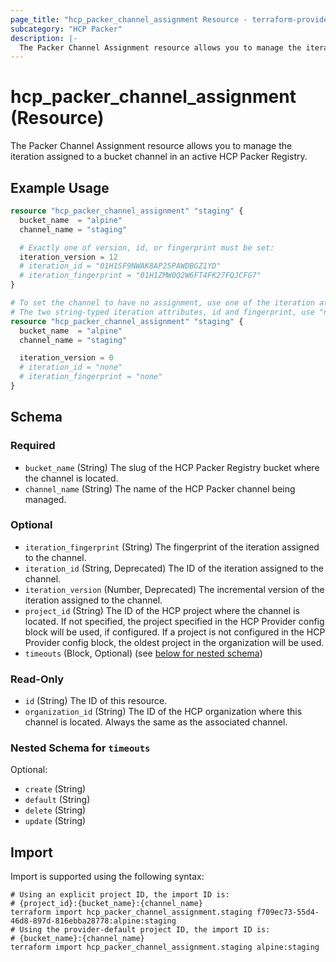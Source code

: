 ```yaml
---
page_title: "hcp_packer_channel_assignment Resource - terraform-provider-hcp"
subcategory: "HCP Packer"
description: |-
  The Packer Channel Assignment resource allows you to manage the iteration assigned to a bucket channel in an active HCP Packer Registry.
---
```


# hcp_packer_channel_assignment (Resource)

The Packer Channel Assignment resource allows you to manage the iteration assigned to a bucket channel in an active HCP Packer Registry.

## Example Usage

```terraform
resource "hcp_packer_channel_assignment" "staging" {
  bucket_name  = "alpine"
  channel_name = "staging"

  # Exactly one of version, id, or fingerprint must be set:
  iteration_version = 12
  # iteration_id = "01H1SF9NWAK8AP25PAWDBGZ1YD"
  # iteration_fingerprint = "01H1ZMW0Q2W6FT4FK27FQJCFG7"
}

# To set the channel to have no assignment, use one of the iteration attributes with their zero value.
# The two string-typed iteration attributes, id and fingerprint, use "none" as their zero value.
resource "hcp_packer_channel_assignment" "staging" {
  bucket_name  = "alpine"
  channel_name = "staging"

  iteration_version = 0
  # iteration_id = "none"
  # iteration_fingerprint = "none"
}
```

<!-- schema generated by tfplugindocs -->
## Schema

### Required

- `bucket_name` (String) The slug of the HCP Packer Registry bucket where the channel is located.
- `channel_name` (String) The name of the HCP Packer channel being managed.

### Optional

- `iteration_fingerprint` (String) The fingerprint of the iteration assigned to the channel.
- `iteration_id` (String, Deprecated) The ID of the iteration assigned to the channel.
- `iteration_version` (Number, Deprecated) The incremental version of the iteration assigned to the channel.
- `project_id` (String) The ID of the HCP project where the channel is located. 
If not specified, the project specified in the HCP Provider config block will be used, if configured.
If a project is not configured in the HCP Provider config block, the oldest project in the organization will be used.
- `timeouts` (Block, Optional) (see [below for nested schema](#nestedblock--timeouts))

### Read-Only

- `id` (String) The ID of this resource.
- `organization_id` (String) The ID of the HCP organization where this channel is located. Always the same as the associated channel.

<a id="nestedblock--timeouts"></a>
### Nested Schema for `timeouts`

Optional:

- `create` (String)
- `default` (String)
- `delete` (String)
- `update` (String)

## Import

Import is supported using the following syntax:

```shell
# Using an explicit project ID, the import ID is:
# {project_id}:{bucket_name}:{channel_name}
terraform import hcp_packer_channel_assignment.staging f709ec73-55d4-46d8-897d-816ebba28778:alpine:staging
# Using the provider-default project ID, the import ID is:
# {bucket_name}:{channel_name}
terraform import hcp_packer_channel_assignment.staging alpine:staging
```
